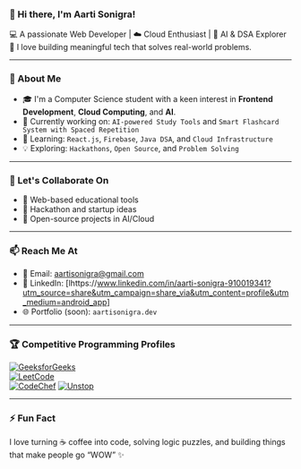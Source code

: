 ### 👋 Hi there, I'm Aarti Sonigra!

💻 A passionate Web Developer | ☁️ Cloud Enthusiast | 🧠 AI & DSA Explorer  
🌟 I love building meaningful tech that solves real-world problems.

---

### 🚀 About Me
- 🎓 I'm a Computer Science student with a keen interest in **Frontend Development**, **Cloud Computing**, and **AI**.
- 🔭 Currently working on: `AI-powered Study Tools` and `Smart Flashcard System with Spaced Repetition`
- 🌱 Learning: `React.js`, `Firebase`, `Java DSA`, and `Cloud Infrastructure`
- 💡 Exploring: `Hackathons`, `Open Source`, and `Problem Solving`

---

### 🤝 Let's Collaborate On
- 🔸 Web-based educational tools  
- 🔸 Hackathon and startup ideas  
- 🔸 Open-source projects in AI/Cloud  

---

### 📫 Reach Me At
- 📧 Email: [aartisonigra@gmail.com](mailto:aartisonigra25@gmail.com)  
- 💼 LinkedIn: [lhttps://www.linkedin.com/in/aarti-sonigra-910019341?utm_source=share&utm_campaign=share_via&utm_content=profile&utm_medium=android_app]  
- 🌐 Portfolio (soon): `aartisonigra.dev`

---

### 🏆 Competitive Programming Profiles
[![GeeksforGeeks](https://img.shields.io/badge/GeeksforGeeks-00C000?style=for-the-badge&logo=geeksforgeeks&logoColor=white)](https://www.geeksforgeeks.org/user/23amtis35i/)  
[![LeetCode](https://img.shields.io/badge/LeetCode-F79F1F?style=for-the-badge&logo=leetcode&logoColor=white)](https://leetcode.com/u/aarti_124/)  
[![CodeChef](https://img.shields.io/badge/CodeChef-5B4638?style=for-the-badge&logo=codechef&logoColor=white)](https://www.codechef.com/users/aarti_987)
[![Unstop](https://img.shields.io/badge/Unstop-1A73E8?style=for-the-badge&logo=unstop&logoColor=white)](https://unstop.com/practice/coding)

---

### ⚡ Fun Fact
I love turning ☕ coffee into code, solving logic puzzles, and building things that make people go “WOW” ✨
